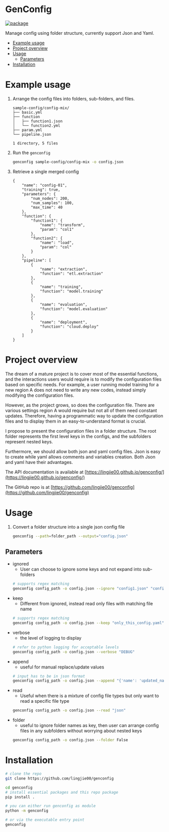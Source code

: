 # GenConfig

[![package](https://github.com/lingjie00/genconfig/actions/workflows/project-actions.yml/badge.svg)](https://github.com/lingjie00/genconfig/actions/workflows/project-actions.yml)

Manage config using folder structure, currently support Json and Yaml.


<!-- vim-markdown-toc GFM -->

* [Example usage](#example-usage)
* [Project overview](#project-overview)
* [Usage](#usage)
    * [Parameters](#parameters)
* [Installation](#installation)

<!-- vim-markdown-toc -->

# Example usage

1. Arrange the config files into folders, sub-folders, and files.

    ```
    sample-config/config-mix/
    ├── basic.yml
    ├── function
    │   ├── function1.json
    │   └── function2.yml
    ├── param.yml
    └── pipeline.json

    1 directory, 5 files
    ```

2. Run the `genconfig`

    ```bash
    genconfig sample-config/config-mix -o config.json
    ```

3. Retrieve a single merged config

    ```
    {
        "name": "config-01",
        "training": true,
        "parameters": {
            "num_nodes": 200,
            "num_samples": 100,
            "max_time": 40
        },
        "function": {
            "function1": {
                "name": "transform",
                "param": "col1"
            },
            "function2": {
                "name": "load",
                "param": "col"
            }
        },
        "pipeline": [
            {
                "name": "extraction",
                "function": "etl.extraction"
            },
            {
                "name": "training",
                "function": "model.training"
            },
            {
                "name": "evaluation",
                "function": "model.evaluation"
            },
            {
                "name": "deployment",
                "function": "cloud.deploy"
            }
        ]
    }
    ```

# Project overview

The dream of a mature project is to cover most of the essential functions, and
the interactions users would require is to modify the configuration files
based on specific needs. For example, a user running model training for a new
region A does not need to write any new codes, instead simply modifying the
configuration files.

However, as the project grows, so does the configuration file. There are various
settings region A would require but not all of them need constant updates.
Therefore, having a programmatic way to update the configuration files and to
display them in an easy-to-understand format is crucial.

I propose to present the configuration files in a folder structure. The root
folder represents the first level keys in the configs, and the subfolders
represent nested keys.

Furthermore, we should allow both json and yaml config files. Json is easy to
create while yaml allows comments and variables creation. Both Json and yaml
have their advantages.

The API documentation is available at
[https://lingjie00.github.io/genconfig/](https://lingjie00.github.io/genconfig/)

The GitHub repo is at [https://github.com/lingjie00/genconfig](https://github.com/lingjie00/genconfig)

# Usage

1. Convert a folder structure into a single json config file
    ```bash
    genconfig --path=folder_path --output="config.json"
    ```

## Parameters

- ignored
    - User can choose to ignore some keys and not expand into sub-folders
    ```bash
    # supports regex matching
    genconfig config_path -o config.json --ignore "config1.json" "config2.yaml" "debug.*json"
    ```
- keep
    - Different from ignored, instead read only files with matching file name
    ```bash
    # supports regex matching
    genconfig config_path -o config.json --keep "only_this_config.yaml"
    ```
- verbose
    - the level of logging to display
    ```bash
    # refer to python logging for acceptable levels
    genconfig config_path -o config.json --verbose "DEBUG"
    ```
- append
    - useful for manual replace/update values
    ```bash
    # input has to be in json format
    genconfig config_path -o config.json --append "{'name': 'updated_name'}"
    ```
- read
    - Useful when there is a mixture of config file types but only want to read
      a specific file type
    ```bash
    genconfig config_path -o config.json --read "json"
    ```
- folder
    - useful to ignore folder names as key, then user can arrange config files
      in any subfolders without worrying about nested keys
    ```bash
    genconfig config_path -o config.json --folder False
    ```

# Installation

```bash
# clone the repo
git clone https://github.com/lingjie00/genconfig
```

```bash
cd genconfig
# install essential packages and this repo package
pip install .
```

```bash
# you can either run genconfig as module
python -m genconfig

# or via the executable entry point
genconfig
```
